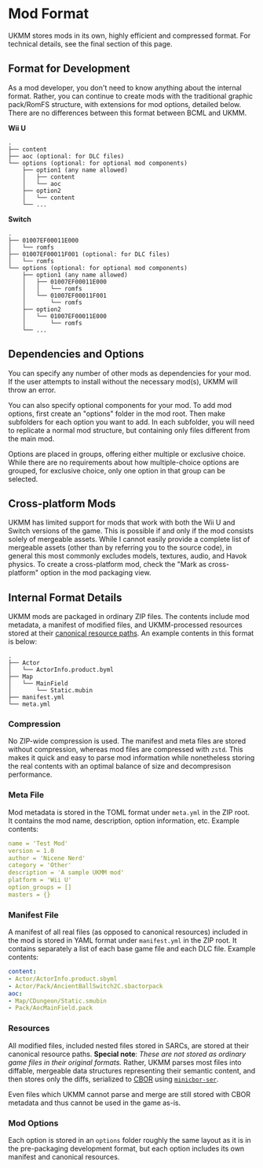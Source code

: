 # Mod Format

UKMM stores mods in its own, highly efficient and compressed format. For
technical details, see the final section of this page.

## Format for Development

As a mod developer, you don't need to know anything about the internal format.
Rather, you can continue to create mods with the traditional graphic pack/RomFS
structure, with extensions for mod options, detailed below. There are no 
differences between this format between BCML and UKMM.

**Wii U**

```
.
├── content
├── aoc (optional: for DLC files)
└── options (optional: for optional mod components)
    ├── option1 (any name allowed)
    │   ├── content
    │   └── aoc
    ├── option2
    │   └── content
    └── ...
```

**Switch**

```
.
├── 01007EF00011E000
│   └── romfs
├── 01007EF00011F001 (optional: for DLC files)
│   └── romfs
└── options (optional: for optional mod components)
    ├── option1 (any name allowed)
    │   ├── 01007EF00011E000
    │   │   └── romfs
    │   └── 01007EF00011F001
    │       └── romfs
    ├── option2
    │   └── 01007EF00011E000
    │       └── romfs
    └── ...
```

## Dependencies and Options

You can specify any number of other mods as dependencies for your mod. If the
user attempts to install without the necessary mod(s), UKMM will throw an error.

You can also specify optional components for your mod. To add mod options, first
create an "options" folder in the mod root. Then make subfolders for each option
you want to add. In each subfolder, you will need to replicate a normal mod
structure, but containing only files different from the main mod.

Options are placed in groups, offering either multiple or exclusive choice. 
While there are no requirements about how multiple-choice options are grouped,
for exclusive choice, only one option in that group can be selected.

## Cross-platform Mods

UKMM has limited support for mods that work with both the Wii U and Switch
versions of the game. This is possible if and only if the mod consists solely of
mergeable assets. While I cannot easily provide a complete list of mergeable
assets (other than by referring you to the source code), in general this most
commonly excludes models, textures, audio, and Havok physics. To create a
cross-platform mod, check the "Mark as cross-platform" option in the mod
packaging view.

## Internal Format Details

UKMM mods are packaged in ordinary ZIP files. The contents include mod metadata,
a manifest of modified files, and UKMM-processed resources stored at their
[canonical resource paths](https://zeldamods.org/wiki/Canonical_resource_path).
An example contents in this format is below:

```
.
├── Actor
│   └── ActorInfo.product.byml
├── Map
│   └── MainField
│       └── Static.mubin
├── manifest.yml
└── meta.yml
```

### Compression

No ZIP-wide compression is used. The manifest and meta files are stored without
compression, whereas mod files are compressed with `zstd`. This makes it quick
and easy to parse mod information while nonetheless storing the real contents
with an optimal balance of size and decompresison performance.

### Meta File

Mod metadata is stored in the TOML format under `meta.yml` in the ZIP root. It
contains the mod name, description, option information, etc. Example contents:

```yaml
name = 'Test Mod'
version = 1.0
author = 'Nicene Nerd'
category = 'Other'
description = 'A sample UKMM mod'
platform = 'Wii U'
option_groups = []
masters = {}
```

### Manifest File

A manifest of all real files (as opposed to canonical resources) included in the
mod is stored in YAML format under `manifest.yml` in the ZIP root. It contains
separately a list of each base game file and each DLC file. Example contents:

```yaml
content:
- Actor/ActorInfo.product.sbyml
- Actor/Pack/AncientBallSwitch2C.sbactorpack
aoc:
- Map/CDungeon/Static.smubin
- Pack/AocMainField.pack
```

### Resources

All modified files, included nested files stored in SARCs, are stored at their
canonical resource paths. **Special note**: *These are not stored as ordinary
game files in their original formats.* Rather, UKMM parses most files into
diffable, mergeable data structures representing their semantic content, and
then stores only the diffs, serialized to [CBOR](https://cbor.io/) using
[`minicbor-ser`](https://crates.io/crates/minicbor-ser).

Even files which UKMM cannot parse and merge are still stored with CBOR metadata
and thus cannot be used in the game as-is.

### Mod Options

Each option is stored in an `options` folder roughly the same layout as it is in
the pre-packaging development format, but each option includes its own manifest
and canonical resources.
